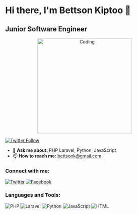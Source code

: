 # Hi there, I'm Bettson Kiptoo 👋
## Junior Software Engineer

<div align="center"><img src="https://cdn.dribbble.com/users/1162077/screenshots/3848914/programmer.gif" alt="Coding" width="300"/></div>

[![Twitter Follow](https://img.shields.io/twitter/follow/BettsonKiptoo1?logo=twitter&style=for-the-badge)](https://twitter.com/BettsonKiptoo1)

- 💬 **Ask me about:** PHP Laravel, Python, JavaScript
- 📫 **How to reach me:** [bettsonk@gmail.com](mailto:bettsonk@gmail.com)

### Connect with me:
[![Twitter](https://img.shields.io/badge/-Twitter-1DA1F2?style=for-the-badge&logo=twitter&logoColor=white)](https://twitter.com/bettsonkiptoo1)
[![Facebook](https://img.shields.io/badge/-Facebook-1877F2?style=for-the-badge&logo=facebook&logoColor=white)](https://fb.com/bettsonkiptoo)

### Languages and Tools:
![PHP](https://img.shields.io/badge/-PHP-777BB4?style=for-the-badge&logo=php&logoColor=white)
![Laravel](https://img.shields.io/badge/-Laravel-FF2D20?style=for-the-badge&logo=laravel&logoColor=white)
![Python](https://img.shields.io/badge/-Python-3776AB?style=for-the-badge&logo=python&logoColor=white)
![JavaScript](https://img.shields.io/badge/-JavaScript-F7DF1E?style=for-the-badge&logo=javascript&logoColor=black)
![HTML](https://img.shields.io/badge/-HTML-F7DF1E?style=for-the-badge&logo=HTML&logoColor=black)


